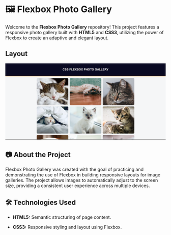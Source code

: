 # 🖼️ Flexbox Photo Gallery​

Welcome to the **Flexbox Photo Gallery** repository! This project features a responsive photo gallery built with **HTML5** and **CSS3**, utilizing the power of Flexbox to create an adaptive and elegant layout.

## Layout

<div align="center">
    <img src="images/photo.png">
</div>

## 📷 About the Project

Flexbox Photo Gallery was created with the goal of practicing and demonstrating the use of Flexbox in building responsive layouts for image galleries. The project allows images to automatically adjust to the screen size, providing a consistent user experience across multiple devices.​

## 🛠️ Technologies Used

- **HTML5:** Semantic structuring of page content.​

- **CSS3:** Responsive styling and layout using Flexbox.​